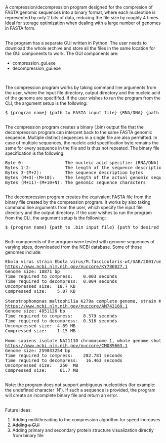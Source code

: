 A compression/decompression program designed for the compresion of FASTA genomic sequences into a binary format, where each nucleotide is represented by only 2 bits of data, reducing the file size by roughly 4 times. Ideal for storage optimization when dealing with a large number of genomes in FASTA form.<br><br>

The program has a separate GUI written in Python. The user needs to download the whole archive and store all the files in the same location for the GUI components to work. The GUI components are:

- compression_gui.exe
- decompression_gui.exe

<br>

The compression program works by taking command line arguments from the user, where the input file directory, output directory and the nucleic acid of the genome are specififed. If the user wishes to run the program from the CLI, the argument setup is the following:

<pre>
$ {program name} {path to FASTA input file} {RNA/DNA} {path to desired output directory}<br>
</pre>
  
The compression program creates a binary (.bin) output file that the decompression program can interpret back to the same FASTA genomic sequence. Multiple distinct sequences in a single file are also permitted. In case of multiple sequences, the nucleic acid specification byte remains the same for every sequence in the file and is thus not repeated. The binary file specification is the following:

<pre>
Byte 0:                The nucleic acid specifier (RNA/DNA)
Bytes 1-2:             The length of the sequence description in characters (M)  
Bytes 3-(M+2):         The sequence description bytes  
Bytes (M+3)-(M+10):    The length of the actual genomic sequence in base pairs (N)  
Bytes (M+11)-(M+10+N): The genomic sequence characters<br>
</pre>

The decompression program creates the equivalent FASTA file from the binary file created by the compression program. It works by also taking command line arguments from the user, which specify the input file directory and the output directory. If the user wishes to run the program from the CLI, the argument setup is the following:

<pre>
$ {program name} {path to .bin input file} {path to desired output directory}<br>
</pre>

Both components of the program were tested with genome sequences of varying sizes, downloaded from the NCBI database. Some of those genomes include:

<pre>
Ebola virus strain Ebola virus/M.fascicularis-wt/GAB/2001/untreated-CCL053D9, complete genome
<a href="https://www.ncbi.nlm.nih.gov/nuccore/KY786027.1">https://www.ncbi.nlm.nih.gov/nuccore/KY786027.1</a>
Genome size: 18871 bp
Time required to compress:    0.003 seconds
Time required to decompress:  0.004 seconds
Uncompressed size:  18.7 KB
Compressed size:    5.07 KB

Stenotrophomonas maltophilia K279a complete genome, strain K279a
<a href="https://www.ncbi.nlm.nih.gov/nuccore/AM743169.1">https://www.ncbi.nlm.nih.gov/nuccore/AM743169.1</a>
Genome size: 4851126 bp
Time required to compress:    8.579 seconds
Time required to decompress:  0.516 seconds
Uncompressed size:  4.69 MB
Compressed size:    1.15 MB

Homo sapiens isolate NA21110 chromosome 1, whole genome shotgun sequence
<a href="https://www.ncbi.nlm.nih.gov/nuccore/CM089663.1">https://www.ncbi.nlm.nih.gov/nuccore/CM089663.1</a>
Genome size: 259033254 bp
Time required to compress:    282.781 seconds
Time required to decompress:   16.463 seconds
Uncompressed size:   250  MB
Compressed size:     61.7 MB<br>
</pre>

Note: the program does not support ambiguous nucleotides (for example: the undefined character 'N'). If such a sequence is provided, the program will create an incomplete binary file and return an error.<br><br>

Future ideas: 
1. Adding multithreading to the compression algorithm for speed increases
2. ~~Adding a GUI~~
3. Adding primary and secondary protein structure visualization directly from binary file
